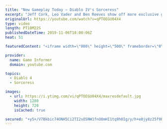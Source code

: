 ```yaml
---
title: "New Gameplay Today – Diablo IV's Sorceress"
excerpt: "Jeff Cork, Leo Vader and Ben Reeves show off more exclusive gameplay of Diablo IV, which can be viewed without commentary at ..."
originalUrl: https://youtube.com/watch?v=qPTOEGU04X4
type: video
length: PT10M22S
publishedDateTime: 2019-11-06T18:00:06Z
heat: 51

featuredContent: "<iframe width=\"800\" height=\"500\" frameborder=\"0\" src=\"https://www.youtube.com/embed/qPTOEGU04X4\" allow=\"accelerometer; autoplay; encrypted-media; gyroscope; picture-in-picture\" allowfullscreen></iframe>"

provider:
  name: Game Informer
  domain: youtube.com

topics:
  - Diablo 4
  - Sorceress

images:
  - url: https://i.ytimg.com/vi/qPTOEGU04X4/maxresdefault.jpg
    width: 1280
    height: 720
    isCached: true

secured: "+y5+/V7Bkbic74ONH5Ci2TI2sOSNW1fnO8mHI1tq9h0Ig/y/h+e0jy8z25f9PdfPu4/Kimtt/5l1azItx+QGMxMQs7V1mPl+XSe8ICPh6o7hfsK3vpXt53R+a+fpi9S8P2EmmkQqrd7uNfxOWADens5vGTMIms6dCPGn9D7RQzOjUXlHt8jWFxs0yhi1qA1+H0siV7YTH3//T5pI1VbzjOSdTQLU3zriRaCqBr8qfetJ36S3FwerOmEZCeJ3uLiPJZ2+isW2OQHr3gKBQ5x3CozkDuW9jgpfX5zo6s5eW8D4iW+TAe0xXb45+Q/KRyqtmn54tuCAcMTirTEVRx5LzNpSJwGbet7xjEyMzVwPMIM2LZoMgp/Ykc22AYyol7oSJ0fEHI1nLOmqBFJ5NRmF6/Myi7xUWu/MXRFEfcgQxg27qXJIQySV0s6wIphZxLg6;JVj7rVV3DnNuu6Gabfr8uA=="
---
```


